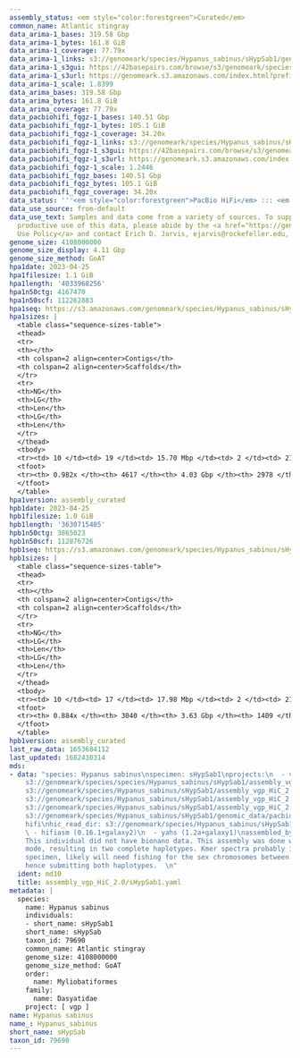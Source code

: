```yaml
---
assembly_status: <em style="color:forestgreen">Curated</em>
common_name: Atlantic stingray
data_arima-1_bases: 319.58 Gbp
data_arima-1_bytes: 161.8 GiB
data_arima-1_coverage: 77.79x
data_arima-1_links: s3://genomeark/species/Hypanus_sabinus/sHypSab1/genomic_data/arima/<br>
data_arima-1_s3gui: https://42basepairs.com/browse/s3/genomeark/species/Hypanus_sabinus/sHypSab1/genomic_data/arima/
data_arima-1_s3url: https://genomeark.s3.amazonaws.com/index.html?prefix=species/Hypanus_sabinus/sHypSab1/genomic_data/arima/
data_arima-1_scale: 1.8399
data_arima_bases: 319.58 Gbp
data_arima_bytes: 161.8 GiB
data_arima_coverage: 77.79x
data_pacbiohifi_fqgz-1_bases: 140.51 Gbp
data_pacbiohifi_fqgz-1_bytes: 105.1 GiB
data_pacbiohifi_fqgz-1_coverage: 34.20x
data_pacbiohifi_fqgz-1_links: s3://genomeark/species/Hypanus_sabinus/sHypSab1/genomic_data/pacbio_hifi/<br>
data_pacbiohifi_fqgz-1_s3gui: https://42basepairs.com/browse/s3/genomeark/species/Hypanus_sabinus/sHypSab1/genomic_data/pacbio_hifi/
data_pacbiohifi_fqgz-1_s3url: https://genomeark.s3.amazonaws.com/index.html?prefix=species/Hypanus_sabinus/sHypSab1/genomic_data/pacbio_hifi/
data_pacbiohifi_fqgz-1_scale: 1.2446
data_pacbiohifi_fqgz_bases: 140.51 Gbp
data_pacbiohifi_fqgz_bytes: 105.1 GiB
data_pacbiohifi_fqgz_coverage: 34.20x
data_status: '''<em style="color:forestgreen">PacBio HiFi</em> ::: <em style="color:forestgreen">Arima</em>'''
data_use_source: from-default
data_use_text: Samples and data come from a variety of sources. To support fair and
  productive use of this data, please abide by the <a href="https://genome10k.soe.ucsc.edu/data-use-policies/">Data
  Use Policy</a> and contact Erich D. Jarvis, ejarvis@rockefeller.edu, with any questions.
genome_size: 4108000000
genome_size_display: 4.11 Gbp
genome_size_method: GoAT
hpa1date: 2023-04-25
hpa1filesize: 1.1 GiB
hpa1length: '4033968256'
hpa1n50ctg: 4167470
hpa1n50scf: 112262883
hpa1seq: https://s3.amazonaws.com/genomeark/species/Hypanus_sabinus/sHypSab1/assembly_curated/sHypSab1.hap1.cur.20230425.fasta.gz
hpa1sizes: |
  <table class="sequence-sizes-table">
  <thead>
  <tr>
  <th></th>
  <th colspan=2 align=center>Contigs</th>
  <th colspan=2 align=center>Scaffolds</th>
  </tr>
  <tr>
  <th>NG</th>
  <th>LG</th>
  <th>Len</th>
  <th>LG</th>
  <th>Len</th>
  </tr>
  </thead>
  <tbody>
  <tr><td> 10 </td><td> 19 </td><td> 15.70 Mbp </td><td> 2 </td><td> 212.30 Mbp </td></tr><tr><td> 20 </td><td> 51 </td><td> 10.73 Mbp </td><td> 5 </td><td> 187.19 Mbp </td></tr><tr><td> 30 </td><td> 96 </td><td> 8.06 Mbp </td><td> 7 </td><td> 182.41 Mbp </td></tr><tr><td> 40 </td><td> 158 </td><td> 5.77 Mbp </td><td> 9 </td><td> 169.66 Mbp </td></tr><tr style="background-color:#cccccc;"><td> 50 </td><td> 241 </td><td style="background-color:#88ff88;"> 4.17 Mbp </td><td> 12 </td><td style="background-color:#88ff88;"> 112.26 Mbp </td></tr><tr><td> 60 </td><td> 361 </td><td> 2.85 Mbp </td><td> 16 </td><td> 90.80 Mbp </td></tr><tr><td> 70 </td><td> 544 </td><td> 1.79 Mbp </td><td> 21 </td><td> 70.26 Mbp </td></tr><tr><td> 80 </td><td> 847 </td><td> 0.99 Mbp </td><td> 28 </td><td> 46.44 Mbp </td></tr><tr><td> 90 </td><td> 1527 </td><td> 372.37 Kbp </td><td> 225 </td><td> 0.57 Mbp </td></tr><tr><td> 100 </td><td> 0 </td><td>  </td><td> 0 </td><td>  </td></tr></tbody>
  <tfoot>
  <tr><th> 0.982x </th><th> 4617 </th><th> 4.03 Gbp </th><th> 2978 </th><th> 4.03 Gbp </th></tr>
  </tfoot>
  </table>
hpa1version: assembly_curated
hpb1date: 2023-04-25
hpb1filesize: 1.0 GiB
hpb1length: '3630715405'
hpb1n50ctg: 3865023
hpb1n50scf: 112876726
hpb1seq: https://s3.amazonaws.com/genomeark/species/Hypanus_sabinus/sHypSab1/assembly_curated/sHypSab1.hap2.cur.20230425.fasta.gz
hpb1sizes: |
  <table class="sequence-sizes-table">
  <thead>
  <tr>
  <th></th>
  <th colspan=2 align=center>Contigs</th>
  <th colspan=2 align=center>Scaffolds</th>
  </tr>
  <tr>
  <th>NG</th>
  <th>LG</th>
  <th>Len</th>
  <th>LG</th>
  <th>Len</th>
  </tr>
  </thead>
  <tbody>
  <tr><td> 10 </td><td> 17 </td><td> 17.98 Mbp </td><td> 2 </td><td> 210.74 Mbp </td></tr><tr><td> 20 </td><td> 46 </td><td> 11.72 Mbp </td><td> 5 </td><td> 186.50 Mbp </td></tr><tr><td> 30 </td><td> 88 </td><td> 7.85 Mbp </td><td> 7 </td><td> 177.59 Mbp </td></tr><tr><td> 40 </td><td> 151 </td><td> 5.58 Mbp </td><td> 9 </td><td> 166.19 Mbp </td></tr><tr style="background-color:#cccccc;"><td> 50 </td><td> 238 </td><td style="background-color:#88ff88;"> 3.87 Mbp </td><td> 12 </td><td style="background-color:#88ff88;"> 112.88 Mbp </td></tr><tr><td> 60 </td><td> 368 </td><td> 2.56 Mbp </td><td> 16 </td><td> 91.03 Mbp </td></tr><tr><td> 70 </td><td> 568 </td><td> 1.60 Mbp </td><td> 21 </td><td> 69.65 Mbp </td></tr><tr><td> 80 </td><td> 977 </td><td> 0.61 Mbp </td><td> 29 </td><td> 40.02 Mbp </td></tr><tr><td> 90 </td><td> 0 </td><td>  </td><td> 0 </td><td>  </td></tr><tr><td> 100 </td><td> 0 </td><td>  </td><td> 0 </td><td>  </td></tr></tbody>
  <tfoot>
  <tr><th> 0.884x </th><th> 3040 </th><th> 3.63 Gbp </th><th> 1409 </th><th> 3.63 Gbp </th></tr>
  </tfoot>
  </table>
hpb1version: assembly_curated
last_raw_data: 1653684112
last_updated: 1682430314
mds:
- data: "species: Hypanus sabinus\nspecimen: sHypSab1\nprojects:\n  - vgp\nhap1: s3://genomeark/species/species/Hypanus_sabinus/sHypSab1/assembly_vgp_HiC_2.0/sHypSab1.HiC.hap1.20220617.fasta.gz\nhap2:
    s3://genomeark/species/species/Hypanus_sabinus/sHypSab1/assembly_vgp_HiC_2.0/sHypSab1.HiC.hap2.20220617.fasta.gz\nhap1_pretext:
    s3://genomeark/species/Hypanus_sabinus/sHypSab1/assembly_vgp_HiC_2.0/evaluation/hap1/pretext/sHypSab1_hap1__s2_heatmap.pretext\nhap2_pretext:
    s3://genomeark/species/Hypanus_sabinus/sHypSab1/assembly_vgp_HiC_2.0/evaluation/hap2/pretext/sHypSab1_hap2__s2_heatmap.pretext\nkmer_spectra_img:
    s3://genomeark/species/Hypanus_sabinus/sHypSab1/assembly_vgp_HiC_2.0/evaluation/merqury/sHypSab1_png/\npacbio_read_dir:
    s3://genomeark/species/Hypanus_sabinus/sHypSab1/genomic_data/pacbio_hifi/\npacbio_read_type:
    hifi\nhic_read_dir: s3://genomeark/species/Hypanus_sabinus/sHypSab1/genomic_data/arima/\npipeline:\n
    \ - hifiasm (0.16.1+galaxy2)\n  - yahs (1.2a+galaxy1)\nassembled_by_group: Rockefeller\nnotes:
    This individual did not have bionano data. This assembly was done with Hifiasm-HiC
    mode, resulting in two complete haplotypes. Kmer spectra probably indicate a heterogametic
    specimen, likely will need fishing for the sex chromosomes between the two haplotypes,
    hence submitting both haplotypes.  \n"
  ident: md10
  title: assembly_vgp_HiC_2.0/sHypSab1.yaml
metadata: |
  species:
    name: Hypanus sabinus
    individuals:
    - short_name: sHypSab1
    short_name: sHypSab
    taxon_id: 79690
    common_name: Atlantic stingray
    genome_size: 4108000000
    genome_size_method: GoAT
    order:
      name: Myliobatiformes
    family:
      name: Dasyatidae
    project: [ vgp ]
name: Hypanus sabinus
name_: Hypanus_sabinus
short_name: sHypSab
taxon_id: 79690
---
```

